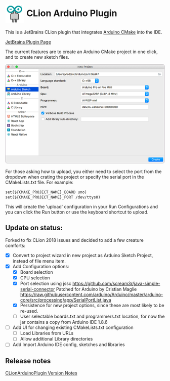 # <img src="resources/META-INF/pluginIcon.svg" alt="pluginIcon.svg" width="60" align="absmiddle"/> CLion Arduino Plugin

This is a JetBrains CLion plugin that integrates
[Arduino CMake](https://github.com/francoiscampbell/arduino-cmake) into the IDE.

[JetBrains Plugin Page](https://plugins.jetbrains.com/plugin/11298-clion-arduino-plugin)

The current features are to create an Arduino CMake project in one click, and to create new
sketch files.

![Screenshot_NewProject.png](assets/images/Screenshot_NewProject.png)

For those asking how to upload, you either need to select the port from the dropdown when
crating the project or specify the serial port in the CMakeLists.txt file. For example:

    set(${CMAKE_PROJECT_NAME}_BOARD uno)
    set(${CMAKE_PROJECT_NAME}_PORT /dev/ttys0)

This will create the 'upload' configuration in your Run Configurations and you can click the Run
button or use the keyboard shortcut to upload.

## Update on status:

Forked to fix CLion 2018 issues and decided to add a few creature comforts:

* [x] Convert to project wizard in new project as Arduino Sketch Project, instead of file menu
      item.
* [x] Add Configuration options:
  * [x] Board selection
  * [x] CPU selection
  * [x] Port selection using jssc https://github.com/scream3r/java-simple-serial-connector
        Patched for Arduino by Cristian Maglie
        https://raw.githubusercontent.com/arduino/Arduino/master/arduino-core/src/processing/app/SerialPortList.java
  * [x] Persistence for new project options, since these are most likely to be re-used.
  * [ ] User selectable boards.txt and programmers.txt location, for now the jar contains a copy
        from Arduino IDE 1.8.6
* [ ] Add UI for changing existing CMakeLists.txt configuration
  * [ ] Load Libraries from URLs
  * [ ] Allow additional Library directories
* [ ] Add Import Arduino IDE config, sketches and libraries

## Release notes

[CLionArduinoPlugin Version Notes](VERSION.md)

